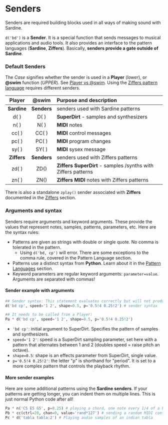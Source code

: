 # Senders

Senders are required building blocks used in all ways of making sound with Sardine. 

`d('bd')` is a **Sender**. It is a special function that sends messages to musical applications and audio tools. It also provides an interface to the pattern languages (**Sardine**, **Ziffers**). Basically, **senders provide a gate outside of Sardine**.

### Default Senders

The *Case* signifies whether the sender is used in a **Player** (*lower*), or **@swim** function (*UPPER*). See [Player vs @swim](player-vs-swimfunction.md). Using the [Ziffers pattern language](../pattern_languages/ziffers.md) requires different senders. 

| Player  | @swim   | Purpose and description   |
|:-------:|:-------:|:----------|
| **Sardine** | **Senders**       | senders used with Sardine patterns  |
| d( )   | D( )  | **SuperDirt** - samples and synthesizers |
| n( )   | N( )  | **MIDI** notes |
| cc( )  | CC( ) | **MIDI** control messages |
| pc( )  | PC( ) | **MIDI** program changes |
| sy( )  | SY( ) | **MIDI** sysex message |
| **Ziffers** | **Senders**       | senders used with Ziffers patterns  |
| zd( )  | ZD()  | **Ziffers SuperDirt** - samples /synths with Ziffers patterns|
| zn( )  | ZN()  | **Ziffers MIDI** notes with Ziffers patterns |

There is also a standalone `zplay()` sender associated with **Ziffers** documented in the [Ziffers](../pattern_languages/ziffers.md) section.

### Arguments and syntax

Senders require arguments and keyword arguments. These provide the values that represent notes, samples, patterns, parameters, etc. Here are the syntax rules:

- Patterns are given as strings with double or single quote. No comma is tolerated in the pattern.
  - Using `d('bd, cp')` will error. There are some exceptions to the comma rule, covered in the Pattern Language section.
- Patterns use a distinct syntax from **Python**. Learn about it in the [Pattern Languages](../pattern_languages.md) section.
- Keyword parameters are regular keyword arguments: `parameter=value`. Arguments are separated with commas!

#### Sender example with arguments

```python
## Sender syntax: This statement evaluates correctly but will not produce any sound.
d('bd cp', speed='1 2', shape=0.5, p='0.5!4 0.25!2') # sender syntax

## It needs to be called from a Player:
Pa * d('bd cp', speed='1 2', shape=0.5, p='0.5!4 0.25!2') 
```

- `'bd cp'`: initial argument to SuperDirt. Specifies the pattern of samples and synthesizers.
- `speed='1 2'`: speed is a SuperDirt sampling parameter, set here with a pattern that alternates between 1 and 2 (doubles speed = raise pitch an octave).
- `shape=0.5`: shape is an effects parameter from SuperDirt, single value. 
- `p='0.5!4 0.25!2'`: the letter "p" is shorthand for "period". It is set to a more complex pattern that controls the playback rhythm. 

#### More sender examples

Here are some additional patterns using the **Sardine senders**. If your patterns are getting longer, you can indent them on multiple lines.
This is just normal Python code after all!

```python
Pa * n('C5 E5 G5', p=0.25) # playing a chord, one note every 1/4 of a beat.
Pb * cc(ctrl=20, chan=0, value='rand*127') # sending a random MIDI control on ctrl 20, channel 0
Pc * d('tabla tabla:2') # Playing audio samples of an indian tabla
```

